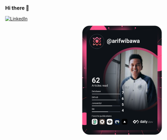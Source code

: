 ### Hi there 👋

<a href="https://www.linkedin.com/in/arifwibawaa/">
  <img
    src="https://img.shields.io/static/v1?logo=linkedin&style=flat-square&color=0072b1&label=LinkedIn&message=%E2%98%86"
    alt="LinkedIn"
  />
</a>

<a href="https://app.daily.dev/arifwibawa" target="_blank"><img src="https://github.com/wibawaarif/wibawaarif/blob/main/devcard.svg" width="256" align="right" alt="Arif Wibawa's Dev Card"/></a>

<!--
**wibawaarif/wibawaarif** is a ✨ _special_ ✨ repository because its `README.md` (this file) appears on your GitHub profile.

Here are some ideas to get you started:

- 🔭 I’m currently working on ...
- 🌱 I’m currently learning ...
- 👯 I’m looking to collaborate on ...
- 🤔 I’m looking for help with ...
- 💬 Ask me about ...
- 📫 How to reach me: ...
- 😄 Pronouns: ...
- ⚡ Fun fact: ...
-->
